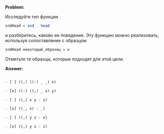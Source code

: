 **Problem:**


Исследуйте тип функции

```haskell
sndHead = snd . head
```

и разберитесь, каково ее поведение. Эту функцию можно реализовать, используя сопоставление с образцом

```haskell
sndHead некоторый_образец = x
```

Отметьте те образцы, которые подходят для этой цели.


**Answer:**

```haskell

- [ ] ((,) ((:) _ _) x)

- [x] ((:) ((,) _ x) y)

- [ ] ((,) x y : z)

- [x] ((_, x) : _)

- [ ] ((,) y z : x)

- [x] ((,) y x : z)

```
